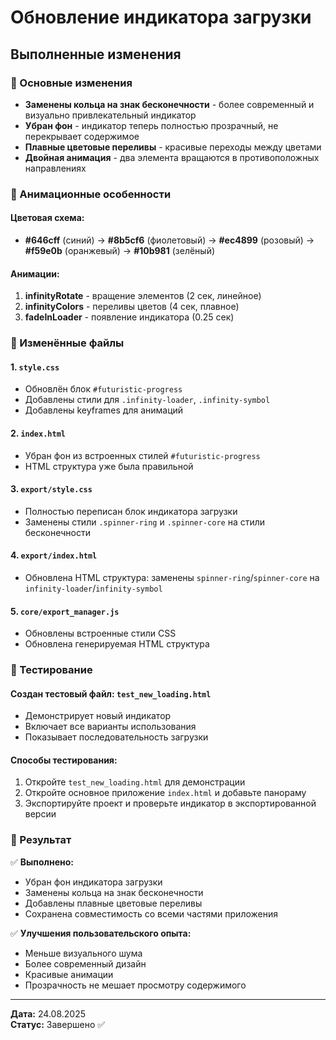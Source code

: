 # Обновление индикатора загрузки

## Выполненные изменения

### 🎯 Основные изменения

- **Заменены кольца на знак бесконечности** - более современный и визуально привлекательный индикатор
- **Убран фон** - индикатор теперь полностью прозрачный, не перекрывает содержимое
- **Плавные цветовые переливы** - красивые переходы между цветами
- **Двойная анимация** - два элемента вращаются в противоположных направлениях

### 🎨 Анимационные особенности

#### Цветовая схема:

- **#646cff** (синий) → **#8b5cf6** (фиолетовый) → **#ec4899** (розовый) → **#f59e0b** (оранжевый) → **#10b981** (зелёный)

#### Анимации:

1. **infinityRotate** - вращение элементов (2 сек, линейное)
2. **infinityColors** - переливы цветов (4 сек, плавное)
3. **fadeInLoader** - появление индикатора (0.25 сек)

### 📁 Изменённые файлы

#### 1. `style.css`

- Обновлён блок `#futuristic-progress`
- Добавлены стили для `.infinity-loader`, `.infinity-symbol`
- Добавлены keyframes для анимаций

#### 2. `index.html`

- Убран фон из встроенных стилей `#futuristic-progress`
- HTML структура уже была правильной

#### 3. `export/style.css`

- Полностью переписан блок индикатора загрузки
- Заменены стили `.spinner-ring` и `.spinner-core` на стили бесконечности

#### 4. `export/index.html`

- Обновлена HTML структура: заменены `spinner-ring`/`spinner-core` на `infinity-loader`/`infinity-symbol`

#### 5. `core/export_manager.js`

- Обновлены встроенные стили CSS
- Обновлена генерируемая HTML структура

### 🧪 Тестирование

#### Создан тестовый файл: `test_new_loading.html`

- Демонстрирует новый индикатор
- Включает все варианты использования
- Показывает последовательность загрузки

#### Способы тестирования:

1. Откройте `test_new_loading.html` для демонстрации
2. Откройте основное приложение `index.html` и добавьте панораму
3. Экспортируйте проект и проверьте индикатор в экспортированной версии

### 🎯 Результат

✅ **Выполнено:**

- Убран фон индикатора загрузки
- Заменены кольца на знак бесконечности
- Добавлены плавные цветовые переливы
- Сохранена совместимость со всеми частями приложения

✅ **Улучшения пользовательского опыта:**

- Меньше визуального шума
- Более современный дизайн
- Красивые анимации
- Прозрачность не мешает просмотру содержимого

---

**Дата:** 24.08.2025  
**Статус:** Завершено ✅
